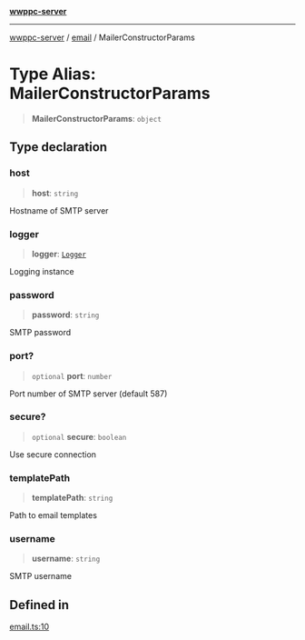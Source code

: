 [**wwppc-server**](../../README.md)

***

[wwppc-server](../../modules.md) / [email](../README.md) / MailerConstructorParams

# Type Alias: MailerConstructorParams

> **MailerConstructorParams**: `object`

## Type declaration

### host

> **host**: `string`

Hostname of SMTP server

### logger

> **logger**: [`Logger`](../../log/classes/Logger.md)

Logging instance

### password

> **password**: `string`

SMTP password

### port?

> `optional` **port**: `number`

Port number of SMTP server (default 587)

### secure?

> `optional` **secure**: `boolean`

Use secure connection

### templatePath

> **templatePath**: `string`

Path to email templates

### username

> **username**: `string`

SMTP username

## Defined in

[email.ts:10](https://github.com/WWPPC/WWPPC-server/blob/8fa1fab7588b7cc0d91c585786635fd288d3453c/src/email.ts#L10)
